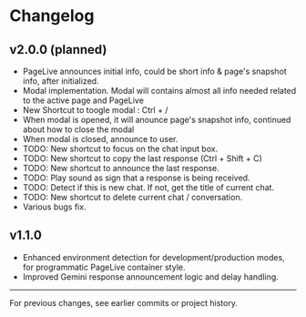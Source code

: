 # Changelog

## v2.0.0 (planned)

- PageLive announces initial info, could be short info & page's snapshot info, after initialized.
- Modal implementation. Modal will contains almost all info needed related to the active page and PageLive
- New Shortcut to toogle modal : Ctrl + /
- When modal is opened, it will anounce page's snapshot info, continued about how to close the modal
- When modal is closed, announce to user.
- TODO: New shortcut to focus on the chat input box.
- TODO: New shortcut to copy the last response (Ctrl + Shift + C)
- TODO: New shortcut to announce the last response.
- TODO: Play sound as sign that a response is being received.
- TODO: Detect if this is new chat. If not, get the title of current chat.
- TODO: New shortcut to delete current chat / conversation.
- Various bugs fix.

## v1.1.0

- Enhanced environment detection for development/production modes, for programmatic PageLive container style.
- Improved Gemini response announcement logic and delay handling.

---

For previous changes, see earlier commits or project history.
